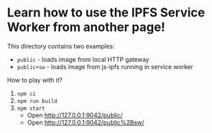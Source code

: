# Learn how to use the IPFS Service Worker from another page!

This directory contains two examples:

- `public` - loads image from local HTTP gateway
- `public+sw` - loads image from js-ipfs running in service worker

How to play with it?

1. `npm ci`
2. `npm run build`
3. `npm start`
   - Open http://127.0.0.1:9042/public/
   - Open http://127.0.0.1:9042/public%2Bsw/
